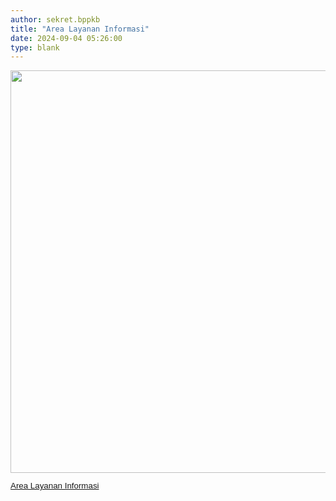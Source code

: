 ```yaml
---
author: sekret.bppkb
title: "Area Layanan Informasi"
date: 2024-09-04 05:26:00
type: blank
---
```

<p style="line-height: 1.1;"><span style="font-size: 10pt; font-family: arial, helvetica, sans-serif;"><img src="/images/OEE9ZHwjhdfzkN0uNFZf.png" alt="" width="599" height="644" /></span></p>

<p style="line-height: 1.1;"><span style="font-size: 10pt; font-family: arial, helvetica, sans-serif;"><a href="https://drive.google.com/file/d/1fmVSvmxlZonGg2Vfq0keqNQCE5UVSrNb/view?usp=sharing">Area Layanan Informasi</a></span></p>
